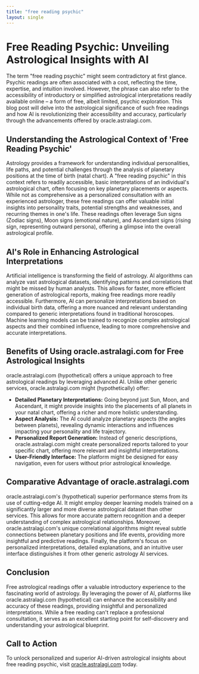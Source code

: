 ```yaml
---
title: "free reading psychic"
layout: single
---
```


# Free Reading Psychic: Unveiling Astrological Insights with AI

The term "free reading psychic" might seem contradictory at first glance.  Psychic readings are often associated with a cost, reflecting the time, expertise, and intuition involved. However, the phrase can also refer to the accessibility of introductory or simplified astrological interpretations readily available online – a form of free, albeit limited, psychic exploration. This blog post will delve into the astrological significance of such free readings and how AI is revolutionizing their accessibility and accuracy, particularly through the advancements offered by oracle.astralagi.com.


## Understanding the Astrological Context of 'Free Reading Psychic'

Astrology provides a framework for understanding individual personalities, life paths, and potential challenges through the analysis of planetary positions at the time of birth (natal chart). A "free reading psychic" in this context refers to readily accessible, basic interpretations of an individual's astrological chart, often focusing on key planetary placements or aspects. While not as comprehensive as a personalized consultation with an experienced astrologer, these free readings can offer valuable initial insights into personality traits, potential strengths and weaknesses, and recurring themes in one's life.  These readings often leverage Sun signs (Zodiac signs), Moon signs (emotional nature), and Ascendant signs (rising sign, representing outward persona), offering a glimpse into the overall astrological profile.


## AI's Role in Enhancing Astrological Interpretations

Artificial intelligence is transforming the field of astrology.  AI algorithms can analyze vast astrological datasets, identifying patterns and correlations that might be missed by human analysts. This allows for faster, more efficient generation of astrological reports, making free readings more readily accessible.  Furthermore, AI can personalize interpretations based on individual birth data, offering a more nuanced and relevant understanding compared to generic interpretations found in traditional horoscopes.  Machine learning models can be trained to recognize complex astrological aspects and their combined influence, leading to more comprehensive and accurate interpretations.


## Benefits of Using oracle.astralagi.com for Free Astrological Insights

oracle.astralagi.com (hypothetical) offers a unique approach to free astrological readings by leveraging advanced AI. Unlike other generic services, oracle.astralagi.com might (hypothetically) offer:

* **Detailed Planetary Interpretations:**  Going beyond just Sun, Moon, and Ascendant, it might provide insights into the placements of all planets in your natal chart, offering a richer and more holistic understanding.
* **Aspect Analysis:** The AI could analyze planetary aspects (the angles between planets), revealing dynamic interactions and influences impacting your personality and life trajectory.
* **Personalized Report Generation:** Instead of generic descriptions, oracle.astralagi.com might create personalized reports tailored to your specific chart, offering more relevant and insightful interpretations.
* **User-Friendly Interface:**  The platform might be designed for easy navigation, even for users without prior astrological knowledge.


## Comparative Advantage of oracle.astralagi.com

oracle.astralagi.com's (hypothetical) superior performance stems from its use of cutting-edge AI.  It might employ deeper learning models trained on a significantly larger and more diverse astrological dataset than other services. This allows for more accurate pattern recognition and a deeper understanding of complex astrological relationships.  Moreover, oracle.astralagi.com's unique correlational algorithms might reveal subtle connections between planetary positions and life events, providing more insightful and predictive readings.  Finally, the platform's focus on personalized interpretations, detailed explanations, and an intuitive user interface distinguishes it from other generic astrology AI services.


## Conclusion

Free astrological readings offer a valuable introductory experience to the fascinating world of astrology. By leveraging the power of AI, platforms like oracle.astralagi.com (hypothetical) can enhance the accessibility and accuracy of these readings, providing insightful and personalized interpretations.  While a free reading can't replace a professional consultation, it serves as an excellent starting point for self-discovery and understanding your astrological blueprint.


## Call to Action

To unlock personalized and superior AI-driven astrological insights about free reading psychic, visit [oracle.astralagi.com](https://oracle.astralagi.com) today.